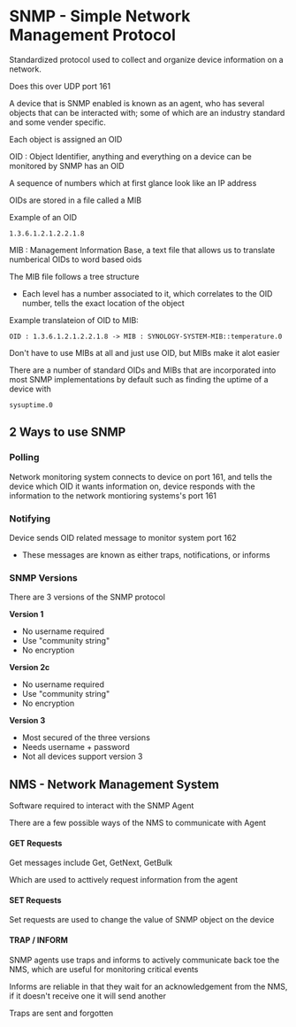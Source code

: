 # SNMP - Simple Network Management Protocol

Standardized protocol used to collect and organize device information on a
network.

Does this over UDP port 161

A device that is SNMP enabled is known as an agent, who has several objects that
can be interacted with; some of which are an industry standard and some vender
specific.

Each object is assigned an OID



OID
: Object Identifier, anything and everything on a device can be monitored by SNMP has an OID

A sequence of numbers which at first glance look like an IP address

OIDs are stored in a file called a MIB

Example of an OID
```
1.3.6.1.2.1.2.2.1.8
```

MIB
: Management Information Base, a text file that allows us to translate
numberical OIDs to word based oids

The MIB file follows a tree structure
- Each level has a number associated to it, which correlates to the OID number,
  tells the exact location of the object

Example translateion of OID to MIB:
```
OID : 1.3.6.1.2.1.2.2.1.8 -> MIB : SYNOLOGY-SYSTEM-MIB::temperature.0
```

Don't have to use MIBs at all and just use OID, but MIBs make it alot easier

There are a number of standard OIDs and MIBs that are incorporated into most
SNMP implementations by default such as finding the uptime of a device with
```
sysuptime.0
```

## 2 Ways to use SNMP

### Polling
Network monitoring system connects to device on port 161, and tells the device
which OID it wants information on, device responds with the information to the
network montioring systems's port 161


### Notifying
Device sends OID related message to monitor system port 162
- These messages are known as either traps, notifications, or informs


### SNMP Versions
There are 3 versions of the SNMP protocol

**Version 1**
- No username required
- Use "community string"
- No encryption

**Version 2c**
- No username required
- Use "community string"
- No encryption

**Version 3**
- Most secured of the three versions
- Needs username + password
- Not all devices support version 3


## NMS - Network Management System

Software required to interact with the SNMP Agent

There are a few possible ways of the NMS to communicate with Agent

#### GET Requests

Get messages include Get, GetNext, GetBulk

Which are used to acttively request information from the agent

#### SET Requests
Set requests are used to change the value of SNMP object on the device


#### TRAP / INFORM
SNMP agents use traps and informs to actively communicate back toe the NMS,
which are useful for monitoring critical events

Informs are reliable in that they wait for an acknowledgement from the NMS,
 if it doesn't receive one it will send another

Traps are sent and forgotten
